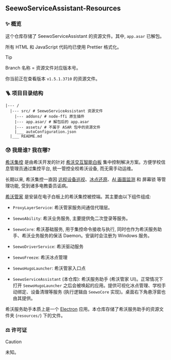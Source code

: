 ## SeewoServiceAssistant-Resources

### ✨ 概览

这个仓库存储了 SeewoServiceAssistant 的资源文件。其中, `app.asar` 已解包。

所有 HTML 和 JavaScript 代码均已使用 Prettier 格式化。

> [!TIP]
> Branch 名称 = 资源文件对应版本号。
>
> 你当前正在查看版本 `v1.5.1.3710` 的资源文件。

### 🪜 项目目录结构

```tree
|--- /
  |--- src/ # SeewoServiceAssistant 资源文件
    |--- addons/ # node-ffi 原生插件
    |--- app.asar/ # 解包后的 app.asar
    |--- assets/ # 不属于 ASAR 包中的资源文件
    |___ autoConfiguration.json
  |___ README.md
```

### 😰 我是谁? 我在哪?

[希沃集控](https://help.seewo.com/hugo/) 是由希沃开发的针对 [希沃交互智能白板](https://www.seewo.com/product/detail/qjk) 集中控制解决方案。方便学校信息管理员通过集控平台, 统一管控全校希沃设备, 而无需手动运维。

长期以来, 希沃集控一直因 [远程设备巡视](https://help.seewo.com/hugo/R5CnrAFhzI)、[冰点还原](https://help.seewo.com/hugo/LzN5hk5m47)、[AI 画面监测](https://help.seewo.com/hugo/1xKsmw36ER) 和 屏幕锁 等管理功能, 受到诸多电教委员诟病。

[希沃管家](https://e.seewo.com/download/file?code=SeewoServiceSetup&&version=) 是安装在电子白板上的希沃集控被控端。其主要由以下组件组成:

- `ProxyLayerService`: 希沃管家服务间通信代理层。

- `SeewoAbility`: 希沃业务服务, 主要提供免二次登录等服务。

- `SeewoCore`: 希沃基础服务, 用于集控命令接收与执行, 同时也作为希沃服务助手、希沃业务服务的保活 Daemon。安装时会注册为 Windows 服务。

- `SeewoDriverService`: 希沃驱动服务

- `SeewoFreeze`: 希沃冰点管理

- `SeewoHugoLauncher`: 希沃管家入口点

- `SeewoServiceAssistant` (本仓库): 希沃服务助手 (希沃管家 UI)。正常情况下打开 `SeewoHugoLauncher` 之后会被唤起的应用。提供可视化冰点管理、学校手动绑定、设备清理等服务 (执行逻辑由 `SeewoCore` 实现)。桌面右下角悬浮窗也由其提供。

希沃服务助手本质上是一个 [Electron](https://electronjs.org) 应用。本仓库存储了希沃服务助手的资源文件夹 (`resources/`) 下的文件。

### ⚖️ 许可证

> [!CAUTION]
> 未知。

